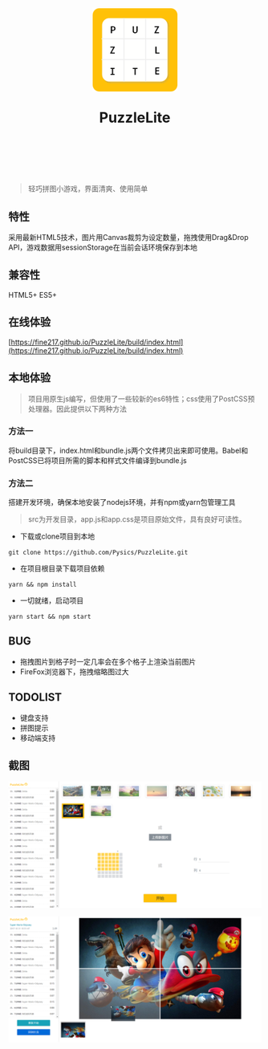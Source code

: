 <h1 align="center">
	<img width="170" src="./build/images/logo.png" />
  	<p>PuzzleLite</p>
	<br>
	<br>
</h1>

> 轻巧拼图小游戏，界面清爽、使用简单

## 特性
采用最新HTML5技术，图片用Canvas裁剪为设定数量，拖拽使用Drag&Drop API，游戏数据用sessionStorage在当前会话环境保存到本地

## 兼容性
HTML5+ ES5+

## 在线体验
[https://fine217.github.io/PuzzleLite/build/index.html](https://fine217.github.io/PuzzleLite/build/index.html)

## 本地体验

> 项目用原生js编写，但使用了一些较新的es6特性；css使用了PostCSS预处理器。因此提供以下两种方法


### 方法一
将build目录下，index.html和bundle.js两个文件拷贝出来即可使用。Babel和PostCSS已将项目所需的脚本和样式文件编译到bundle.js


### 方法二
搭建开发环境，确保本地安装了nodejs环境，并有npm或yarn包管理工具
> src为开发目录，app.js和app.css是项目原始文件，具有良好可读性。

- 下载或clone项目到本地
```
git clone https://github.com/Pysics/PuzzleLite.git
```

- 在项目根目录下载项目依赖
```
yarn && npm install
```

- 一切就绪，启动项目
```
yarn start && npm start
```

## BUG
- 拖拽图片到格子时一定几率会在多个格子上渲染当前图片
- FireFox浏览器下，拖拽缩略图过大

## TODOLIST
- 键盘支持
- 拼图提示
- 移动端支持

## 截图
![Home Page](./build/images/home.png)


![Gaming Page](./build/images/gaming.png)
